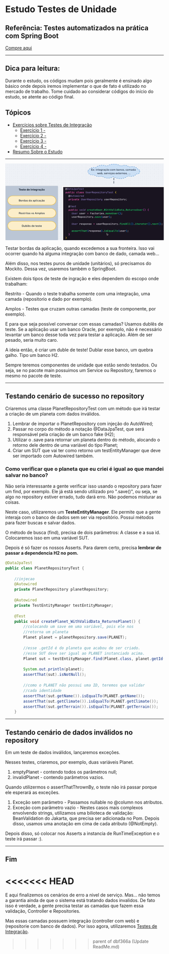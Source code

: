 # Estudo Testes de Unidade

## Referência: Testes automatizados na prática com Spring Boot
[Compre aqui](https://www.udemy.com/course/testes-automatizados-na-pratica-com-spring-boot/)
<hr>

## Dica para leitura:
Durante o estudo, os códigos mudam pois geralmente é ensinado algo básico onde depois iremos implementar o que de fato
é utilizado no mercado de trabalho. Tome cuidado ao considerar códigos do início do estudo, se atente ao código final.

## Tópicos

- [Exercícios sobre Testes de Integração](#exercícios)
  - [Exercício 1 - ]()
  - [Exercício 2 - ]()
  - [Exercício 3 - ]()
  - [Exercício 4 - ]()
- [Resumo Sobre o Estudo](#resumo)
<hr>

![img.png](img.png)


Testar bordas da aplicação, quando excedemos a sua fronteira. Isso vai ocorrer quando há alguma integração com banco de dado, camada web...

Além disso, nos testes puros de unidade (unitários), só precisamos do Mockito. Dessa vez, usaremos também o SpringBoot.

Existem dois tipos de teste de ingração e eles dependem do escopo onde trabalham:

Restrito - Quando o teste trabalha somente com uma integração, uma camada (repositorio e dado por exemplo).

Amplos - Testes que cruzam outras camadas (teste de componente, por exemplo).

E para que seja possível conversar com essas camadas? Usamos dublês de teste. Se a aplicação usar um banco Oracle, por exemplo, não é necessário levantar um banco desse toda vez para testar a aplicação. Além de ser pesado, seria muito caro.

A ideia então, é criar um duble de teste! Dublar esse banco, um quebra galho. Tipo um banco H2.

Sempre teremos componentes de unidade que estão sendo testados. Ou seja, se no pacote main possuimos um Service
ou Repository, faremos o mesmo no pacote de teste.
<hr>

## Testando cenário de sucesso no repository

Criaremos uma classe PlanetRepositoryTest com um método que irá testar a criação de um planeta
com dados inválidos.

1. Lembrar de importar o PlanetRepository com injeção do AutoWired;
2. Passar no corpo do método a notação @DataJpaTest, que será responsável pela criação de um banco fake (H2);
3. Utilizar o .save para retornar um planeta dentro do método, alocando o retorno dele dentro de uma variável
do tipo Planet;
4. Criar um SUT que vai ter como retorno um testEntityManager que deve ser importado com Autowired também.

### Como verificar que o planeta que eu criei é igual ao que mandei salvar no banco?
Não seria interessante a gente verificar isso usando o repository para fazer um find, por exemplo. Ele já
está sendo utilizado pro ".save()", ou seja, se algo no repository estiver errado, tudo dará erro. Não
podemos misturar as coisas.

Neste caso, utilizaremos um **TesteEntityManager**. Ele permite que a gente interaja com o banco de dados sem ser
via repositório. Possui métodos para fazer buscas e salvar dados.

O método de busca (find), precisa de dois parâmetros: A classe e a sua id. Colocaremos isso em uma variável SUT.

Depois é só fazer os nossos Asserts. Para darem certo, precisa **lembrar de passar a dependencia H2 no pom.**
```java
@DataJpaTest
public class PlanetRepositoryTest {

    //injecao
    @Autowired
    private PlanetRepository planetRepository;

    @Autowired
    private TestEntityManager testEntityManager;

    @Test
    public void createPlanet_WithValidData_ReturnsPlanet() {
        //colocando um save em uma variável, pois ele nos
        //retorna um planeta
        Planet planet = planetRepository.save(PLANET);

        //esse .getId é do planeta que acabou de ser criado.
        //esse SUT deve ser igual ao PLANET instanciado acima.
        Planet sut = testEntityManager.find(Planet.class, planet.getId());

        System.out.println(planet);
        assertThat(sut).isNotNull();

        //como o PLANET não possui uma ID, teremos que validar
        //cada identidade
        assertThat(sut.getName()).isEqualTo(PLANET.getName());
        assertThat(sut.getClimate()).isEqualTo(PLANET.getClimate());
        assertThat(sut.getTerrain()).isEqualTo(PLANET.getTerrain());
    }
```
<hr>

## Testando cenário de dados inválidos no repository

Em um teste de dados inválidos, lançaremos exceções. 

Nesses testes, criaremos, por exemplo, duas variáveis Planet.
1. emptyPlanet - contendo todos os parâmetros null;
2. invalidPlanet - contendo parâmetros vazios.

Quando utilizermos o assertThatThrownBy, o teste não irá passar porque ele esperará as exceções.

1. Exceção sem parâmetro - Passamos nullable no @column nos atributos.
2. Exceção com parâmetro vazio - Nestes casos mais complexos envolvendo strings, utilizamos uma bilioteca
de validação: BeanValidation do Jakarta, que precisa ser adicionada no Pom.
Depois disso, usamos uma anotação em cima de cada atributo (@NotEmpty).

Depois disso, só colocar nos Asserts a instancia de RunTimeException e o teste irá passar :).







<hr>

## Fim
<<<<<<< HEAD
=======
E aqui finalizemos os cenários de erro a nivel de serviço. Mas... não temos a garantia ainda de que o sistema está
tratando dados invalidos. De fato isso é verdade, a gente precisa testar as camadas que fazem essa validação,
Controller e Repositories.

Mas essas camadas possuem integração (controller com web) e (repositorie com banco de dados). Por isso agora,
utilizaremos [Testes de Integração]().
>>>>>>> parent of dbf366a (Update ReadMe.md)
